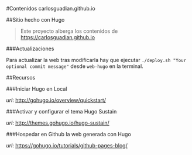 #Contenidos carlosguadian.github.io

##Sitio hecho con Hugo

> Este proyecto alberga los contenidos de https://carlosguadian.github.io

###Actualizaciones

Para actualizar la web tras modificarla hay que ejecutar `./deploy.sh "Your optional commit message"` desde `web-hugo` en la terminal.

##Recursos

###Iniciar Hugo en Local

*url*: http://gohugo.io/overview/quickstart/

###Activar y configurar el tema Hugo Sustain

*url*: http://themes.gohugo.io/hugo-sustain/

###Hospedar en Github la web generada con Hugo

*url*: https://gohugo.io/tutorials/github-pages-blog/
